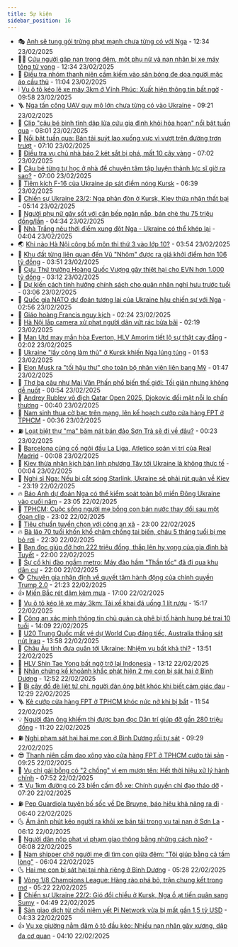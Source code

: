 ```yaml
---
title: Sự kiện
sidebar_position: 16
---
```


<!-- dantri-su-kien:START -->
- 🎭 [Anh sẽ tung gói trừng phạt mạnh chưa từng có với Nga](https://dantri.com.vn/the-gioi/anh-se-tung-goi-trung-phat-manh-chua-tung-co-voi-nga-20250223192446375.htm) - 12:34 23/02/2025
- 👨‍🏫 [Cứu người gặp nạn trong đêm, một phụ nữ và nạn nhân bị xe máy tông tử vong](https://dantri.com.vn/xa-hoi/cuu-nguoi-gap-nan-trong-dem-mot-phu-nu-va-nan-nhan-bi-xe-may-tong-tu-vong-20250223190306427.htm) - 12:34 23/02/2025
- 🌮 [Điều tra nhóm thanh niên cầm kiếm vào sân bóng đe dọa người mặc áo cầu thủ](https://dantri.com.vn/phap-luat/dieu-tra-nhom-thanh-nien-cam-kiem-vao-san-bong-de-doa-nguoi-mac-ao-cau-thu-20250223175425008.htm) - 11:04 23/02/2025
- 🕯 [Vụ ô tô kéo lê xe máy 3km ở Vĩnh Phúc: Xuất hiện thông tin bất ngờ](https://dantri.com.vn/phap-luat/vu-o-to-keo-le-xe-may-3km-o-vinh-phuc-xuat-hien-thong-tin-bat-ngo-20250223164903915.htm) - 09:58 23/02/2025
- 🪜 [Nga tấn công UAV quy mô lớn chưa từng có vào Ukraine](https://dantri.com.vn/the-gioi/nga-tan-cong-uav-quy-mo-lon-chua-tung-co-vao-ukraine-20250223160805101.htm) - 09:21 23/02/2025
- 🐘 [Clip &quot;cậu bé bình tĩnh dập lửa cứu gia đình khỏi hỏa hoạn&quot; nổi bật tuần qua](https://dantri.com.vn/cong-nghe/clip-cau-be-binh-tinh-dap-lua-cuu-gia-dinh-khoi-hoa-hoan-noi-bat-tuan-qua-20250223135942311.htm) - 08:01 23/02/2025
- 🤔 [Nổi bật tuần qua: Bán tải suýt lao xuống vực vì vượt trên đường trơn trượt](https://dantri.com.vn/o-to-xe-may/noi-bat-tuan-qua-ban-tai-suyt-lao-xuong-vuc-vi-vuot-tren-duong-tron-truot-20250223140844788.htm) - 07:10 23/02/2025
- 🧠 [Điều tra vụ chủ nhà báo 2 két sắt bị phá, mất 10 cây vàng](https://dantri.com.vn/phap-luat/dieu-tra-vu-chu-nha-bao-2-ket-sat-bi-pha-mat-10-cay-vang-20250223134723270.htm) - 07:02 23/02/2025
- 📝 [Cậu bé từng tự học ở nhà để chuyên tâm tập luyện thành lực sĩ giờ ra sao?](https://dantri.com.vn/giao-duc/cau-be-tung-tu-hoc-o-nha-de-chuyen-tam-tap-luyen-thanh-luc-si-gio-ra-sao-20250218213449275.htm) - 07:00 23/02/2025
- 🦏 [Tiêm kích F-16 của Ukraine áp sát điểm nóng Kursk](https://dantri.com.vn/the-gioi/tiem-kich-f-16-cua-ukraine-ap-sat-diem-nong-kursk-20250223132449885.htm) - 06:39 23/02/2025
- 🥰 [Chiến sự Ukraine 23/2: Nga phản đòn ở Kursk, Kiev thừa nhận thất bại](https://dantri.com.vn/the-gioi/chien-su-ukraine-232-nga-phan-don-o-kursk-kiev-thua-nhan-that-bai-20250223121328272.htm) - 05:14 23/02/2025
- 🤗 [Người phụ nữ gây sốt với căn bếp ngăn nắp, bán chè thu 75 triệu đồng/lần](https://dantri.com.vn/doi-song/nguoi-phu-nu-gay-sot-voi-can-bep-ngan-nap-ban-che-thu-75-trieu-donglan-20250220194556328.htm) - 04:34 23/02/2025
- 🌈 [Nhà Trắng nêu thời điểm xung đột Nga - Ukraine có thể khép lại](https://dantri.com.vn/the-gioi/nha-trang-neu-thoi-diem-xung-dot-nga-ukraine-co-the-khep-lai-20250223105513474.htm) - 04:04 23/02/2025
- 🌏 [Khi nào Hà Nội công bố môn thi thứ 3 vào lớp 10?](https://dantri.com.vn/giao-duc/khi-nao-ha-noi-cong-bo-mon-thi-thu-3-vao-lop-10-20250223104522396.htm) - 03:54 23/02/2025
- 💄 [Khu đất từng liên quan đến Vũ &quot;Nhôm&quot; được ra giá khởi điểm hơn 106 tỷ đồng](https://dantri.com.vn/bat-dong-san/khu-dat-tung-lien-quan-den-vu-nhom-duoc-ra-gia-khoi-diem-hon-106-ty-dong-20250223102354800.htm) - 03:51 23/02/2025
- 👺 [Cựu Thứ trưởng Hoàng Quốc Vượng gây thiệt hại cho EVN hơn 1.000 tỷ đồng](https://dantri.com.vn/phap-luat/cuu-thu-truong-hoang-quoc-vuong-gay-thiet-hai-cho-evn-hon-1000-ty-dong-20250223100754776.htm) - 03:12 23/02/2025
- 👹 [Dự kiến cách tính hưởng chính sách cho quân nhân nghỉ hưu trước tuổi](https://dantri.com.vn/xa-hoi/du-kien-cach-tinh-huong-chinh-sach-cho-quan-nhan-nghi-huu-truoc-tuoi-20250223093153394.htm) - 03:06 23/02/2025
- 🌊 [Quốc gia NATO dự đoán tương lai của Ukraine hậu chiến sự với Nga](https://dantri.com.vn/the-gioi/quoc-gia-nato-du-doan-tuong-lai-cua-ukraine-hau-chien-su-voi-nga-20250223092031388.htm) - 02:56 23/02/2025
- 🤠 [Giáo hoàng Francis nguy kịch](https://dantri.com.vn/the-gioi/giao-hoang-francis-nguy-kich-20250223090600448.htm) - 02:24 23/02/2025
- 🎊 [Hà Nội lắp camera xử phạt người dân vứt rác bừa bãi](https://dantri.com.vn/xa-hoi/ha-noi-lap-camera-xu-phat-nguoi-dan-vut-rac-bua-bai-20250223091139394.htm) - 02:19 23/02/2025
- 🐘 [Man Utd may mắn hòa Everton, HLV Amorim tiết lộ sự thật cay đắng](https://dantri.com.vn/the-thao/man-utd-may-man-hoa-everton-hlv-amorim-tiet-lo-su-that-cay-dang-20250223084258830.htm) - 02:02 23/02/2025
- 💂 [Ukraine &quot;lấy công làm thủ&quot; ở Kursk khiến Nga lúng túng](https://dantri.com.vn/the-gioi/ukraine-lay-cong-lam-thu-o-kursk-khien-nga-lung-tung-20250221151948874.htm) - 01:53 23/02/2025
- 👹 [Elon Musk ra &quot;tối hậu thư&quot; cho toàn bộ nhân viên liên bang Mỹ](https://dantri.com.vn/the-gioi/elon-musk-ra-toi-hau-thu-cho-toan-bo-nhan-vien-lien-bang-my-20250223084234297.htm) - 01:47 23/02/2025
- 🦒 [Thơ ba câu như Mai Văn Phấn phổ biến thế giới: Tối giản nhưng không dễ nuốt](https://dantri.com.vn/giai-tri/tho-ba-cau-nhu-mai-van-phan-pho-bien-the-gioi-toi-gian-nhung-khong-de-nuot-20250222204746366.htm) - 00:54 23/02/2025
- 🗽 [Andrey Rublev vô địch Qatar Open 2025, Djokovic đối mặt nỗi lo chấn thương](https://dantri.com.vn/the-thao/andrey-rublev-vo-dich-qatar-open-2025-djokovic-doi-mat-noi-lo-chan-thuong-20250223073720572.htm) - 00:40 23/02/2025
- 💄 [Nam sinh thua cờ bạc trên mạng, lên kế hoạch cướp cửa hàng FPT ở TPHCM](https://dantri.com.vn/phap-luat/nam-sinh-thua-co-bac-tren-mang-len-ke-hoach-cuop-cua-hang-fpt-o-tphcm-20250222224538965.htm) - 00:36 23/02/2025
- ⛽️ [Loạt biệt thự &quot;ma&quot; băm nát bán đảo Sơn Trà sẽ đi về đâu?](https://dantri.com.vn/xa-hoi/loat-biet-thu-ma-bam-nat-ban-dao-son-tra-se-di-ve-dau-20250222164436514.htm) - 00:23 23/02/2025
- 🥷 [Barcelona củng cố ngôi đầu La Liga, Atletico soán vị trí của Real Madrid](https://dantri.com.vn/the-thao/barcelona-cung-co-ngoi-dau-la-liga-atletico-soan-vi-tri-cua-real-madrid-20250223070613626.htm) - 00:08 23/02/2025
- 🤖 [Kiev thừa nhận kịch bản lính phương Tây tới Ukraine là không thực tế](https://dantri.com.vn/the-gioi/kiev-thua-nhan-kich-ban-linh-phuong-tay-toi-ukraine-la-khong-thuc-te-20250223065549375.htm) - 00:04 23/02/2025
- 🌊 [Nghị sĩ Nga: Nếu bị cắt sóng Starlink, Ukraine sẽ phải rút quân về Kiev](https://dantri.com.vn/the-gioi/nghi-si-nga-neu-bi-cat-song-starlink-ukraine-se-phai-rut-quan-ve-kiev-20250223060808857.htm) - 23:19 22/02/2025
- 🔥 [Báo Anh dự đoán Nga có thể kiểm soát toàn bộ miền Đông Ukraine vào cuối năm](https://dantri.com.vn/the-gioi/bao-anh-du-doan-nga-co-the-kiem-soat-toan-bo-mien-dong-ukraine-vao-cuoi-nam-20250222195847182.htm) - 23:05 22/02/2025
- 🦏 [TPHCM: Cuộc sống người mẹ bồng con bán nước thay đổi sau một đoạn clip](https://dantri.com.vn/doi-song/tphcm-cuoc-song-nguoi-me-bong-con-ban-nuoc-thay-doi-sau-mot-doan-clip-20250222191313003.htm) - 23:02 22/02/2025
- 🐘 [Tiêu chuẩn tuyển chọn với công an xã](https://dantri.com.vn/lao-dong-viec-lam/tieu-chuan-tuyen-chon-voi-cong-an-xa-20250222161030695.htm) - 23:00 22/02/2025
- 🔥 [Bà lão 70 tuổi khốn khổ chăm chồng tai biến, cháu 5 tháng tuổi bị mẹ bỏ rơi](https://dantri.com.vn/tam-long-nhan-ai/ba-lao-70-tuoi-khon-kho-cham-chong-tai-bien-chau-5-thang-tuoi-bi-me-bo-roi-20250220073948669.htm) - 22:30 22/02/2025
- 💼 [Bạn đọc giúp đỡ hơn 222 triệu đồng, thắp lên hy vọng của gia đình bà Tuyết](https://dantri.com.vn/tam-long-nhan-ai/ban-doc-giup-do-hon-222-trieu-dong-thap-len-hy-vong-cua-gia-dinh-ba-tuyet-20250222113819189.htm) - 22:00 22/02/2025
- 🚀 [Sự cố khi đào ngầm metro: Máy đào hầm &quot;Thần tốc&quot; đã đi qua khu dân cư](https://dantri.com.vn/xa-hoi/su-co-khi-dao-ngam-metro-may-dao-ham-than-toc-da-di-qua-khu-dan-cu-20250222230544486.htm) - 22:00 22/02/2025
- 🐵 [Chuyên gia nhận định về quyết tâm hành động của chính quyền Trump 2.0](https://dantri.com.vn/the-gioi/chuyen-gia-nhan-dinh-ve-quyet-tam-hanh-dong-cua-chinh-quyen-trump-20-20250220124122056.htm) - 21:23 22/02/2025
- 👍 [Miền Bắc rét đậm kèm mưa](https://dantri.com.vn/xa-hoi/mien-bac-ret-dam-kem-mua-20250222192703615.htm) - 17:00 22/02/2025
- 🚦 [Vụ ô tô kéo lê xe máy 3km: Tài xế khai đã uống 1 lít rượu](https://dantri.com.vn/phap-luat/vu-o-to-keo-le-xe-may-3km-tai-xe-khai-da-uong-1-lit-ruou-20250222212352946.htm) - 15:17 22/02/2025
- 🥸 [Công an xác minh thông tin chủ quán cà phê bị tố hành hung bé trai 10 tuổi](https://dantri.com.vn/xa-hoi/cong-an-xac-minh-thong-tin-chu-quan-ca-phe-bi-to-hanh-hung-be-trai-10-tuoi-20250222195017543.htm) - 14:09 22/02/2025
- 🥷 [U20 Trung Quốc mất vé dự World Cup đáng tiếc, Australia thắng sát nút Iraq](https://dantri.com.vn/the-thao/u20-trung-quoc-mat-ve-du-world-cup-dang-tiec-australia-thang-sat-nut-iraq-20250222205317211.htm) - 13:58 22/02/2025
- 🤡 [Châu Âu tính đưa quân tới Ukraine: Nhiệm vụ bất khả thi?](https://dantri.com.vn/the-gioi/chau-au-tinh-dua-quan-toi-ukraine-nhiem-vu-bat-kha-thi-20250222194134465.htm) - 13:51 22/02/2025
- 🥳 [HLV Shin Tae Yong bất ngờ trở lại Indonesia](https://dantri.com.vn/the-thao/hlv-shin-tae-yong-bat-ngo-tro-lai-indonesia-20250222201249795.htm) - 13:12 22/02/2025
- 🤩 [Nhân chứng kể khoảnh khắc phát hiện 2 mẹ con bị sát hại ở Bình Dương](https://dantri.com.vn/phap-luat/nhan-chung-ke-khoanh-khac-phat-hien-2-me-con-bi-sat-hai-o-binh-duong-20250222162436575.htm) - 12:52 22/02/2025
- 🎡 [Bị cây đổ đè liệt tứ chi, người đàn ông bật khóc khi biết cảm giác đau](https://dantri.com.vn/tam-long-nhan-ai/bi-cay-do-de-liet-tu-chi-nguoi-dan-ong-bat-khoc-khi-biet-cam-giac-dau-20250222183510443.htm) - 12:29 22/02/2025
- 🪜 [Kẻ cướp cửa hàng FPT ở TPHCM khóc nức nở khi bị bắt](https://dantri.com.vn/phap-luat/ke-cuop-cua-hang-fpt-o-tphcm-khoc-nuc-no-khi-bi-bat-20250222183034328.htm) - 11:54 22/02/2025
- 💡 [Người đàn ông khiếm thị được bạn đọc Dân trí giúp đỡ gần 280 triệu đồng](https://dantri.com.vn/tam-long-nhan-ai/nguoi-dan-ong-khiem-thi-duoc-ban-doc-dan-tri-giup-do-gan-280-trieu-dong-20250222102429561.htm) - 11:20 22/02/2025
- ⛽️ [Nghi phạm sát hại hai mẹ con ở Bình Dương rồi tự sát](https://dantri.com.vn/phap-luat/nghi-pham-sat-hai-hai-me-con-o-binh-duong-roi-tu-sat-20250222151900637.htm) - 09:29 22/02/2025
- 😎 [Thanh niên cầm dao xông vào cửa hàng FPT ở TPHCM cướp tài sản](https://dantri.com.vn/phap-luat/thanh-nien-cam-dao-xong-vao-cua-hang-fpt-o-tphcm-cuop-tai-san-20250222153229490.htm) - 09:25 22/02/2025
- 🗽 [Vụ chị gái bỗng có &quot;2 chồng&quot; vì em mượn tên: Hết thời hiệu xử lý hành chính](https://dantri.com.vn/an-sinh/vu-chi-gai-bong-co-2-chong-vi-em-muon-ten-het-thoi-hieu-xu-ly-hanh-chinh-20250222141857008.htm) - 07:52 22/02/2025
- ⚗️ [Vụ 1km đường có 23 biển cấm đỗ xe: Chính quyền chỉ đạo tháo dỡ](https://dantri.com.vn/xa-hoi/vu-1km-duong-co-23-bien-cam-do-xe-chinh-quyen-chi-dao-thao-do-20250222135846570.htm) - 07:20 22/02/2025
- ⛽️ [Pep Guardiola tuyên bố sốc về De Bruyne, báo hiệu khả năng ra đi](https://dantri.com.vn/the-thao/pep-guardiola-tuyen-bo-soc-ve-de-bruyne-bao-hieu-kha-nang-ra-di-20250222133959713.htm) - 06:40 22/02/2025
- 🌜 [Ám ảnh phút kéo người ra khỏi xe bán tải trong vụ tai nạn ở Sơn La](https://dantri.com.vn/doi-song/am-anh-phut-keo-nguoi-ra-khoi-xe-ban-tai-trong-vu-tai-nan-o-son-la-20250222124251206.htm) - 06:12 22/02/2025
- 🦩 [Người dân nộp phạt vi phạm giao thông bằng những cách nào?](https://dantri.com.vn/xa-hoi/nguoi-dan-nop-phat-vi-pham-giao-thong-bang-nhung-cach-nao-20250222115548414.htm) - 06:08 22/02/2025
- 🦒 [Nam shipper chở người mẹ đi tìm con giữa đêm: &quot;Tôi giúp bằng cả tấm lòng&quot;](https://dantri.com.vn/lao-dong-viec-lam/nam-shipper-cho-nguoi-me-di-tim-con-giua-dem-toi-giup-bang-ca-tam-long-20250222125243906.htm) - 06:04 22/02/2025
- 🌜 [Hai mẹ con bị sát hại tại nhà riêng ở Bình Dương](https://dantri.com.vn/phap-luat/hai-me-con-bi-sat-hai-tai-nha-rieng-o-binh-duong-20250222115456424.htm) - 05:28 22/02/2025
- 🐎 [Vòng 1/8 Champions League: Hàng rào phá bỏ, trận chung kết trong mơ](https://dantri.com.vn/the-thao/vong-18-champions-league-hang-rao-pha-bo-tran-chung-ket-trong-mo-20250222014921798.htm) - 05:22 22/02/2025
- 🌋 [Chiến sự Ukraine 22/2: Gió đổi chiều ở Kursk, Nga ồ ạt tiến quân sang Sumy](https://dantri.com.vn/the-gioi/chien-su-ukraine-222-gio-doi-chieu-o-kursk-nga-o-at-tien-quan-sang-sumy-20250222114645220.htm) - 04:49 22/02/2025
- 🧰 [Sàn giao dịch từ chối niêm yết Pi Network vừa bị mất gần 1,5 tỷ USD](https://dantri.com.vn/cong-nghe/san-giao-dich-tu-choi-niem-yet-pi-network-vua-bi-mat-gan-15-ty-usd-20250222113024376.htm) - 04:33 22/02/2025
- 👍 [Vụ xe giường nằm đâm ô tô đầu kéo: Nhiều nạn nhân gãy xương, dập đa cơ quan](https://dantri.com.vn/suc-khoe/vu-xe-giuong-nam-dam-o-to-dau-keo-nhieu-nan-nhan-gay-xuong-dap-da-co-quan-20250222101900159.htm) - 04:10 22/02/2025<!-- dantri-su-kien:END -->

